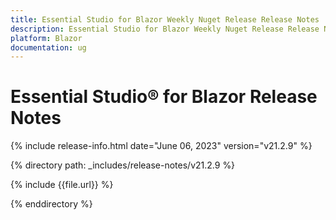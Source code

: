 ```yaml
---
title: Essential Studio for Blazor Weekly Nuget Release Release Notes  
description: Essential Studio for Blazor Weekly Nuget Release Release Notes 
platform: Blazor
documentation: ug
---
```


# Essential Studio&reg; for  Blazor  Release Notes  

{% include release-info.html date="June 06, 2023"   version="v21.2.9" %} 

{% directory path: _includes/release-notes/v21.2.9 %}

{% include {{file.url}} %}

{% enddirectory %}

